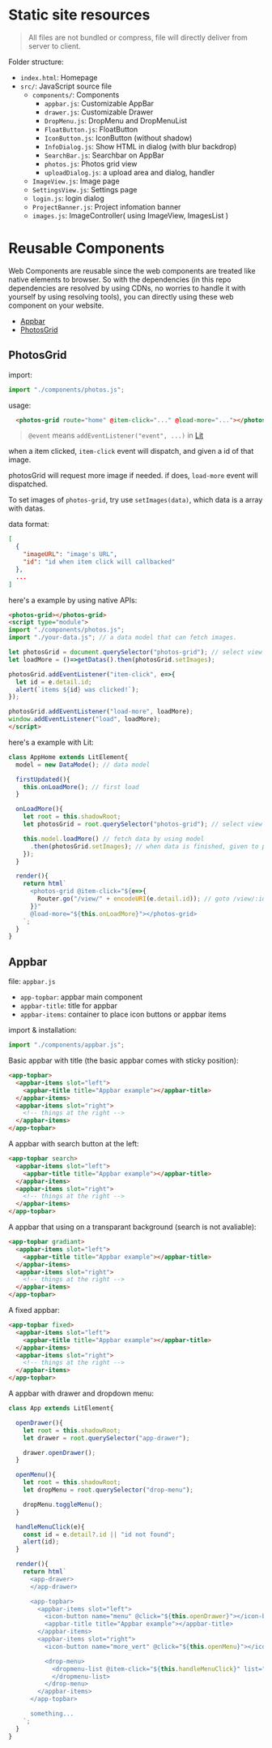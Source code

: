 # Static site resources

> All files are not bundled or compress, file will directly deliver from server to client.

Folder structure:

* `index.html`: Homepage
* `src/`: JavaScript source file
  * `components/`: Components
    * `appbar.js`: Customizable AppBar
    * `drawer.js`: Customizable Drawer
    * `DropMenu.js`: DropMenu and DropMenuList
    * `FloatButton.js`: FloatButton 
    * `IconButton.js`: IconButton (without shadow)
    * `InfoDialog.js`: Show HTML in dialog (with blur backdrop)
    * `SearchBar.js`: Searchbar on AppBar
    * `photos.js`: Photos grid view
    * `uploadDialog.js`: a upload area and dialog, handler
  * `ImageView.js`: Image page
  * `SettingsView.js`: Settings page
  * `login.js`: login dialog
  * `ProjectBanner.js`: Project infomation banner
  * `images.js`: ImageController( using ImageView, ImagesList )

# Reusable Components

Web Components are reusable since the web components are treated like native elements to browser. So with the dependencies (in this repo dependencies are resolved by using CDNs, no worries to handle it with yourself by using resolving tools), you can directly using these web component on your website.

* [Appbar](#Appbar)
* [PhotosGrid](#PhotosGrid)

## PhotosGrid

import:

```js
import "./components/photos.js";
```

usage: 

```html
  <photos-grid route="home" @item-click="..." @load-more="..."></photos-grid>
```

> `@event` means `addEventListener("event", ...)` in [Lit](lit.dev)

when a item clicked, `item-click` event will dispatch, and given a id of that image.

photosGrid will request more image if needed. if does, `load-more` event will dispatched.

To set images of `photos-grid`, try use `setImages(data)`, which data is a array with datas.

data format:

```json
[
  {
    "imageURL": "image's URL",
    "id": "id when item click will callbacked"
  },
  ...
]
```

here's a example by using native APIs:

```html
<photos-grid></photos-grid>
<script type="module">
import "./components/photos.js";
import "./your-data.js"; // a data model that can fetch images.

let photosGrid = document.querySelector("photos-grid"); // select view
let loadMore = ()=>getDatas().then(photosGrid.setImages);

photosGrid.addEventListener("item-click", e=>{
  let id = e.detail.id;
  alert(`items ${id} was clicked!`);
});

photosGrid.addEventListener("load-more", loadMore);
window.addEventListener("load", loadMore);
</script>
```

here's a example with Lit:

```js
class AppHome extends LitElement{
  model = new DataMode(); // data model

  firstUpdated(){
    this.onLoadMore(); // first load
  }

  onLoadMore(){
    let root = this.shadowRoot;
    let photosGrid = root.querySelector("photos-grid"); // select view

    this.model.loadMore() // fetch data by using model
      .then(photosGrid.setImages); // when data is finished, given to photosGrid which will auto update
    });
  }

  render(){
    return html`
      <photos-grid @item-click="${e=>{
        Router.go("/view/" + encodeURI(e.detail.id)); // goto /view/:id when clicked a image
      }}"
      @load-more="${this.onLoadMore}"></photos-grid>
    `;
  }
}
```


## Appbar

file: `appbar.js`

* `app-topbar`: appbar main component
* `appbar-title`: title for appbar
* `appbar-items`: container to place icon buttons or appbar items

import & installation:

```js
import "./components/appbar.js";
```

Basic appbar with title (the basic appbar comes with sticky position):

```html
<app-topbar>
  <appbar-items slot="left">
    <appbar-title title="Appbar example"></appbar-title>
  </appbar-items>
  <appbar-items slot="right">
    <!-- things at the right -->
  </appbar-items>
</app-topbar>
```

A appbar with search button at the left:
```html
<app-topbar search>
  <appbar-items slot="left">
    <appbar-title title="Appbar example"></appbar-title>
  </appbar-items>
  <appbar-items slot="right">
    <!-- things at the right -->
  </appbar-items>
</app-topbar>
```

A appbar that using on a transparant background (search is not avaliable):

```html
<app-topbar gradiant>
  <appbar-items slot="left">
    <appbar-title title="Appbar example"></appbar-title>
  </appbar-items>
  <appbar-items slot="right">
    <!-- things at the right -->
  </appbar-items>
</app-topbar>
```

A fixed appbar:

```html
<app-topbar fixed>
  <appbar-items slot="left">
    <appbar-title title="Appbar example"></appbar-title>
  </appbar-items>
  <appbar-items slot="right">
    <!-- things at the right -->
  </appbar-items>
</app-topbar>
```

A appbar with drawer and dropdown menu:

```js
class App extends LitElement{

  openDrawer(){
    let root = this.shadowRoot;
    let drawer = root.querySelector("app-drawer");

    drawer.openDrawer();
  }

  openMenu(){
    let root = this.shadowRoot;
    let dropMenu = root.querySelector("drop-menu");

    dropMenu.toggleMenu();
  }

  handleMenuClick(e){
    const id = e.detail?.id || "id not found";
    alert(id);
  }

  render(){
    return html`
      <app-drawer>
      </app-drawer>

      <app-topbar>
        <appbar-items slot="left">
          <icon-button name="menu" @click="${this.openDrawer}"></icon-button>
          <appbar-title title="Appbar example"></appbar-title>
        </appbar-items>
        <appbar-items slot="right">
          <icon-button name="more_vert" @click="${this.openMenu}"></icon-button>

          <drop-menu>
            <dropmenu-list @item-click="${this.handleMenuClick}" list="Login,Signup;split,Source Code,Home site;split,Settings,About" >
            </dropmenu-list>
          </drop-menu>
        </appbar-items>
      </app-topbar>

      something...
    `;
  }
}
```